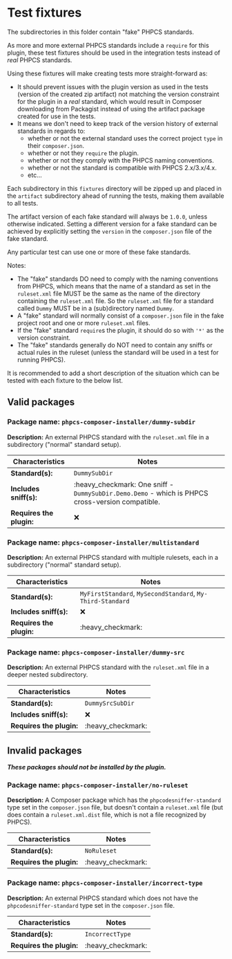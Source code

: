 # Test fixtures

The subdirectories in this folder contain "fake" PHPCS standards.

As more and more external PHPCS standards include a `require` for this plugin, these test fixtures should be used in the integration tests instead of _real_ PHPCS standards.

Using these fixtures will make creating tests more straight-forward as:
* It should prevent issues with the plugin version as used in the tests (version of the created zip artifact) not matching the version constraint for the plugin in a _real_ standard, which would result in Composer downloading from Packagist instead of using the artifact package created for use in the tests.
* It means we don't need to keep track of the version history of external standards in regards to:
    - whether or not the external standard uses the correct project `type` in their `composer.json`.
    - whether or not they `require` the plugin.
    - whether or not they comply with the PHPCS naming conventions.
    - whether or not the standard is compatible with PHPCS 2.x/3.x/4.x.
    - etc...

Each subdirectory in this `fixtures` directory will be zipped up and placed in the `artifact` subdirectory ahead of running the tests, making them available to all tests.

The artifact version of each fake standard will always be `1.0.0`, unless otherwise indicated.
Setting a different version for a fake standard can be achieved by explicitly setting the `version` in the `composer.json` file of the fake standard.

Any particular test can use one or more of these fake standards.

Notes:
* The "fake" standards DO need to comply with the naming conventions from PHPCS, which means that the name of a standard as set in the `ruleset.xml` file MUST be the same as the name of the directory containing the `ruleset.xml` file.
    So the `ruleset.xml` file for a standard called `Dummy` MUST be in a (sub)directory named `Dummy`.
* A "fake" standard will normally consist of a `composer.json` file in the fake project root and one or more `ruleset.xml` files.
* If the "fake" standard `require`s the plugin, it should do so with `'*'` as the version constraint.
* The "fake" standards generally do NOT need to contain any sniffs or actual rules in the ruleset (unless the standard will be used in a test for running PHPCS).

It is recommended to add a short description of the situation which can be tested with each fixture to the below list.

## Valid packages

### Package name: `phpcs-composer-installer/dummy-subdir`

**Description:**
An external PHPCS standard with the `ruleset.xml` file in a subdirectory ("normal" standard setup).

| Characteristics          | Notes                                                                                            |
|--------------------------|--------------------------------------------------------------------------------------------------|
| **Standard(s):**         | `DummySubDir`                                                                                    |
| **Includes sniff(s):**   | :heavy_checkmark: One sniff - `DummySubDir.Demo.Demo` - which is PHPCS cross-version compatible. |
| **Requires the plugin:** | :x:                                                                                              |

### Package name: `phpcs-composer-installer/multistandard`

**Description:**
An external PHPCS standard with multiple rulesets, each in a subdirectory ("normal" standard setup).

| Characteristics          | Notes                                                      |
|--------------------------|------------------------------------------------------------|
| **Standard(s):**         | `MyFirstStandard`, `MySecondStandard`, `My-Third-Standard` |
| **Includes sniff(s):**   | :x:                                                        |
| **Requires the plugin:** | :heavy_checkmark:                                          |

### Package name: `phpcs-composer-installer/dummy-src`

**Description:**
An external PHPCS standard with the `ruleset.xml` file in a deeper nested subdirectory.

| Characteristics          | Notes             |
|--------------------------|-------------------|
| **Standard(s):**         | `DummySrcSubDir`  |
| **Includes sniff(s):**   | :x:               |
| **Requires the plugin:** | :heavy_checkmark: |


## Invalid packages

**_These packages should not be installed by the plugin._**

### Package name: `phpcs-composer-installer/no-ruleset`

**Description:**
A Composer package which has the `phpcodesniffer-standard` type set in the `composer.json` file, but doesn't contain a `ruleset.xml` file (but does contain a `ruleset.xml.dist` file, which is not a file recognized by PHPCS).

| Characteristics          | Notes             |
|--------------------------|-------------------|
| **Standard(s):**         | `NoRuleset`       |
| **Requires the plugin:** | :heavy_checkmark: |

### Package name: `phpcs-composer-installer/incorrect-type`

**Description:**
An external PHPCS standard which does not have the `phpcodesniffer-standard` type set in the `composer.json` file.

| Characteristics          | Notes             |
|--------------------------|-------------------|
| **Standard(s):**         | `IncorrectType`   |
| **Requires the plugin:** | :heavy_checkmark: |
